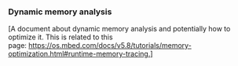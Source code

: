 ### Dynamic memory analysis

[A document about dynamic memory analysis and potentially how to optimize it. This is related to this page: https://os.mbed.com/docs/v5.8/tutorials/memory-optimization.html#runtime-memory-tracing.]
